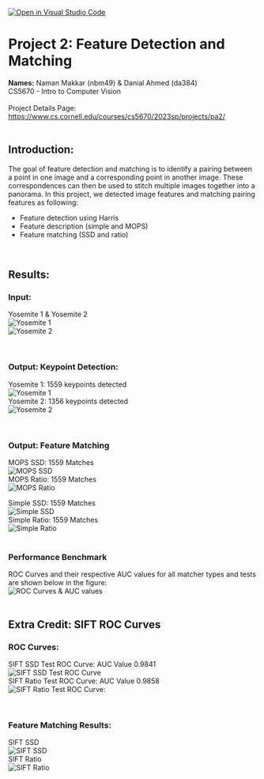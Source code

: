 [![Open in Visual Studio Code](https://classroom.github.com/assets/open-in-vscode-c66648af7eb3fe8bc4f294546bfd86ef473780cde1dea487d3c4ff354943c9ae.svg)](https://classroom.github.com/online_ide?assignment_repo_id=10134738&assignment_repo_type=AssignmentRepo)
# **Project 2:  Feature Detection and Matching**
**Names:** Naman Makkar (nbm49) & Danial Ahmed (da384)
<br> 
CS5670 - Intro to Computer Vision<br> 
<br> 
Project Details Page: https://www.cs.cornell.edu/courses/cs5670/2023sp/projects/pa2/
<br>
<br>
## Introduction:
The goal of feature detection and matching is to identify a pairing between a point in one image and a corresponding point in another image. These correspondences can then be used to stitch multiple images together into a panorama. In this project, we detected image features and matching pairing features as following:

- Feature detection using Harris
- Feature description (simple and MOPS)
- Feature matching (SSD and ratio)

<br>

## Results:
### Input:
Yosemite 1 & Yosemite 2 
<br>
![Yosemite 1](https://github.com/cornelltechcs5670-spring2023/project2_feature_detection-naman-makkar/blob/master/resources/yosemite/yosemite1.jpg)
<br> 
![Yosemite 2](https://github.com/cornelltechcs5670-spring2023/project2_feature_detection-naman-makkar/blob/master/resources/yosemite/yosemite2.jpg)

<br> 

### Output: Keypoint Detection:
Yosemite 1: 1559 keypoints detected
<br>
![Yosemite 1](https://github.com/cornelltechcs5670-spring2023/project2_feature_detection-naman-makkar/blob/master/results/Yosemite1%20-%20Keypoint%20Detection.jpg)
<br> 
Yosemite 2: 1356 keypoints detected
<br> 
![Yosemite 2](https://github.com/cornelltechcs5670-spring2023/project2_feature_detection-naman-makkar/blob/master/results/Yosemite2%20-%20Keypoint%20Detection.jpg)

<br>

### Output: Feature Matching
MOPS SSD: 1559 Matches
<br>
![MOPS SSD](https://github.com/cornelltechcs5670-spring2023/project2_feature_detection-naman-makkar/blob/master/results/Yosemite%20-%20Feature%20Matching%20MOPS%20SSD%20.jpg)
<br>
MOPS Ratio: 1559 Matches 
<br>
![MOPS Ratio](https://github.com/cornelltechcs5670-spring2023/project2_feature_detection-naman-makkar/blob/master/results/Yosemite%20-%20Feature%20Matching%20MOPS%20Ratio.jpg)
<br>


Simple SSD: 1559 Matches
<br>
![Simple SSD](https://github.com/cornelltechcs5670-spring2023/project2_feature_detection-naman-makkar/blob/master/results/Yosemite%20-%20Feature%20Matching%20Simple%20SSD.jpg)
<br>
Simple Ratio: 1559 Matches
<br>
![Simple Ratio](https://github.com/cornelltechcs5670-spring2023/project2_feature_detection-naman-makkar/blob/master/results/Yosemite%20-%20Feature%20Matching%20Simple%20Ratio.jpg)
<br>
<br> 

### Performance Benchmark
ROC Curves and their respective AUC values for all matcher types and tests are shown below in the figure: 
<br>
![ROC Curves & AUC values](https://github.com/cornelltechcs5670-spring2023/project2_feature_detection-naman-makkar/blob/master/results/Benchmark%20-%20ROC%20Curves%20%26%20AUC%20values.jpg)
<br>
<br>

## Extra Credit: SIFT ROC Curves
### ROC Curves:
SIFT SSD Test ROC Curve: AUC Value 0.9841
<br>
![SIFT SSD Test ROC Curve](https://github.com/cornelltechcs5670-spring2023/project2_feature_detection-naman-makkar/blob/master/results/Benchmark_SIFT_SSD_0.98417.png)
<br>
SIFT Ratio Test ROC Curve: AUC Value 0.9858
<br>
![SIFT Ratio Test ROC Curve:](https://github.com/cornelltechcs5670-spring2023/project2_feature_detection-naman-makkar/blob/master/results/Benchmark_SIFT_Ratio_0.9858.png)

<br> 

### Feature Matching Results:

SIFT SSD
<br>
![SIFT SSD](https://github.com/cornelltechcs5670-spring2023/project2_feature_detection-naman-makkar/blob/master/results/Yosemite%20-%20Feature%20Matching%20SIFT%20SSD.jpg)
<br>
SIFT Ratio
<br>
![SIFT Ratio](https://github.com/cornelltechcs5670-spring2023/project2_feature_detection-naman-makkar/blob/master/results/Yosemite%20-%20Feature%20Matching%20SIFT%20Ratio%20Test.jpg)